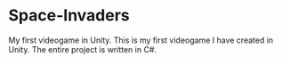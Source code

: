 # Space-Invaders
My first videogame in Unity.
This is my first videogame I have created in Unity. The entire project is written in C#. 
